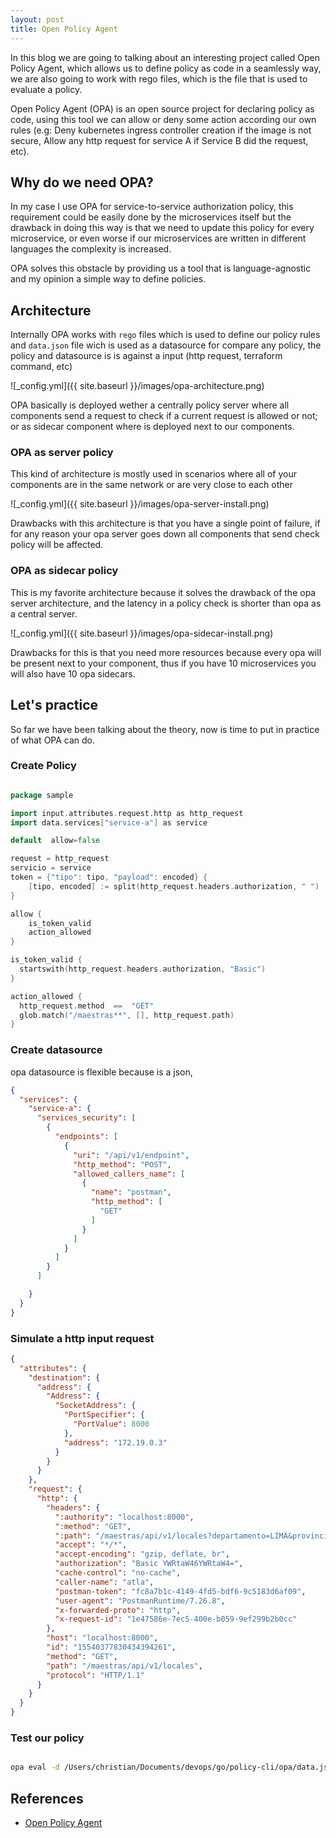 ```yaml
---
layout: post
title: Open Policy Agent
---
```


In this blog we are going to talking about an interesting project called Open Policy Agent, which allows us to define policy as code in a seamlessly way, we are also going to work with rego files, which is the file that is used to evaluate a policy.

Open Policy Agent (OPA) is an open source project for declaring policy as code, using this tool we can allow or deny some action according our own rules (e.g: Deny kubernetes ingress controller creation if the image is not secure, Allow any http request for service A if Service B did the request, etc).


## Why do we need OPA?

In my case I use OPA for service-to-service authorization policy, this requirement could be easily done by the microservices itself but the drawback in doing this way is that we need to update this policy for every microservice, or even worse if our microservices are written in different languages the complexity is increased.

OPA solves this obstacle by providing us a tool that is language-agnostic and my opinion a simple way to define policies.


## Architecture

Internally OPA works with `rego` files which is used to define our policy rules and  `data.json` file wich is used as a datasource for compare any policy, the
policy and datasource is is against a input (http request, terraform command, etc)


![_config.yml]({{ site.baseurl }}/images/opa-architecture.png)


OPA basically is deployed wether a centrally policy server where all components send a request to check if a current request is allowed or not; or as sidecar  component where is deployed next to our components.


### OPA as server policy

This kind of architecture is mostly used in scenarios where all of your components are in the same network or are very close to each other

![_config.yml]({{ site.baseurl }}/images/opa-server-install.png)


Drawbacks with this architecture is that you have a single point of failure, if for any reason your opa server goes down all components that send check policy will be affected.

### OPA as sidecar policy

This is my favorite architecture because it solves the drawback of the opa server architecture, and the latency in a policy check is shorter than opa as a central server.

![_config.yml]({{ site.baseurl }}/images/opa-sidecar-install.png)

Drawbacks for this is that you need more resources because every opa will be present next to your component, thus if you have 10 microservices you will also have 10 opa sidecars.


## Let's practice

So far we have been talking about the theory, now is time to put in practice of what OPA can do.

### Create Policy

```go

package sample

import input.attributes.request.http as http_request
import data.services["service-a"] as service

default  allow=false

request = http_request
servicio = service
token = {"tipo": tipo, "payload": encoded} {
    [tipo, encoded] := split(http_request.headers.authorization, " ")
}

allow {
    is_token_valid
    action_allowed
}

is_token_valid {
  startswith(http_request.headers.authorization, "Basic")
}

action_allowed {
  http_request.method  ==  "GET"
  glob.match("/maestras**", [], http_request.path)
}
```

### Create datasource

opa datasource is flexible because is a json,

```json
{
  "services": {
    "service-a": {
      "services_security": [
        {
          "endpoints": [
            {
              "uri": "/api/v1/endpoint",
              "http_method": "POST",
              "allowed_callers_name": [
                {
                  "name": "postman",
                  "http_method": [
                    "GET"
                  ]
                }
              ]
            }
          ]
        }
      ]

    }
  }
}
```

### Simulate a http input request

```json
{
  "attributes": {
    "destination": {
      "address": {
        "Address": {
          "SocketAddress": {
            "PortSpecifier": {
              "PortValue": 8000
            },
            "address": "172.19.0.3"
          }
        }
      }
    },
    "request": {
      "http": {
        "headers": {
          ":authority": "localhost:8000",
          ":method": "GET",
          ":path": "/maestras/api/v1/locales?departamento=LIMA&provincia=LIMA&distrito=Surquillo",
          "accept": "*/*",
          "accept-encoding": "gzip, deflate, br",
          "authorization": "Basic YWRtaW46YWRtaW4=",
          "cache-control": "no-cache",
          "caller-name": "atla",
          "postman-token": "fc8a7b1c-4149-4fd5-bdf6-9c5183d6af09",
          "user-agent": "PostmanRuntime/7.26.8",
          "x-forwarded-proto": "http",
          "x-request-id": "1e47586e-7ec5-400e-b059-9ef299b2b0cc"
        },
        "host": "localhost:8000",
        "id": "15540377830434394261",
        "method": "GET",
        "path": "/maestras/api/v1/locales",
        "protocol": "HTTP/1.1"
      }
    }
  }
}
```
### Test our policy

```bash

opa eval -d /Users/christian/Documents/devops/go/policy-cli/opa/data.json -d /Users/christian/Documents/devops/go/policy-cli/opa/ingress.rego --input /Users/christian/Documents/devops/go/policy-cli/opa/input.json data.sample.allow

```


## References

- [Open Policy Agent](https://www.openpolicyagent.org/)








